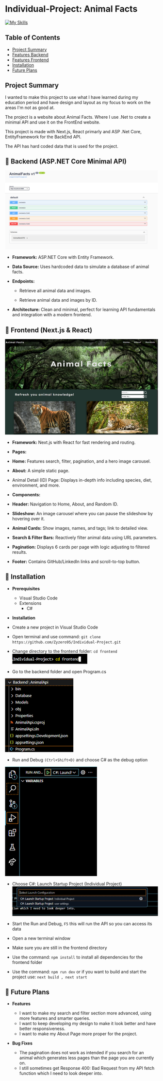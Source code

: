 # Individual-Project: Animal Facts

[![My Skills](https://skillicons.dev/icons?i=vscode,dotnet,ts,html,css,nextjs,react,npm)](https://skillicons.dev)

## Table of Contents
- [Project Summary](#project-summary)
- [Features Backend](#-backend-aspnet-core-minimal-api)
- [Features Frontend](#-frontend-nextjs--react)
- [Installation](#installation)
- [Future Plans](#future-plans)

## Project Summary

I wanted to make this project to use what I have learned during my education period and have design and layout as my focus to work on the areas I'm not as good at.

The project is a website about Animal Facts. Where I use .Net to create a minimal API and use it on the FrontEnd website.

This project is made with Next.js, React primarly and ASP .Net Core, EntityFramework for the BackEnd API.

The API has hard coded data that is used for the project.

## 🧠 Backend (ASP.NET Core Minimal API)

![API Endpoints and CRUD functionality](screenshotAPI.png)

* **Framework:** ASP.NET Core with Entity Framework.

* **Data Source:** Uses hardcoded data to simulate a database of animal facts.

* **Endpoints:**

    - Retrieve all animal data and images.

    - Retrieve animal data and images by ID.

* **Architecture:** Clean and minimal, perfect for learning API fundamentals and integration with a modern frontend.

## 🎨 Frontend (Next.js & React)

![Home](screenshotHomePage.png)

* **Framework:** Next.js with React for fast rendering and routing.

* **Pages:**

- **Home:** Features search, filter, pagination, and a hero image carousel.

- **About:** A simple static page.

- Animal Detail (ID) Page: Displays in-depth info including species, diet, environment, and more.

* **Components:**

- **Header:** Navigation to Home, About, and Random ID.

- **Slideshow:** An image carousel where you can pause the slideshow by hovering over it.

- **Animal Cards:** Show images, names, and tags; link to detailed view.

- **Search & Filter Bars:** Reactively filter animal data using URL parameters.

- **Pagination:** Displays 6 cards per page with logic adjusting to filtered results.

- **Footer:** Contains GitHub/LinkedIn links and scroll-to-top button.

## 💾 Installation

* **Prerequisites**
    - Visual Studio Code
    * Extensions
        - C#

* **Installation**
* Create a new project in Visual Studio Code

* Open terminal and use command: ```git clone https://github.com/Zyzero95/Individual-Project.git```

* Change directory to the frontend folder: ```cd frontend```
![terminal change directory](image.png)

* Go to the backend folder and open Program.cs

![Program.cs](image-1.png)

* Run and Debug ```(Ctrl+Shift+D)``` and choose C# as the debug option

![Run And Debug](image-2.png)

* Choose C#: Launch Startup Project (Individual Project)
![Launch Startup Project](image-3.png)

* Start the Run and Debug, ```F5``` this will run the API so you can access its data

* Open a new terminal window

* Make sure you are still in the frontend directory

* Use the command: ```npm install``` to install all dependencies for the frontend folder

* Use the command: ```npm run dev``` or if you want to build and start the project use: ```next build , next start```

## 📝 Future Plans

* **Features**
    - I want to make my search and filter section more advanced, using more features and smarter queries.
    - I want to keep developing my design to make it look better and have better responsiveness.
    - I want to make my About Page more proper for the project.

* **Bug Fixes**
    - The pagination does not work as intended if you search for an animal which generates less pages than the page you are currently on.
    - I still sometimes get Response 400: Bad Request from my API fetch function which I need to look deeper into.